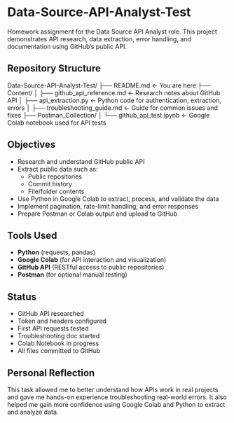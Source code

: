 # Data-Source-API-Analyst-Test
Homework assignment for the Data Source API Analyst role. This project demonstrates API research, data extraction, error handling, and documentation using GitHub’s public API.

## Repository Structure

Data-Source-API-Analyst-Test/
├── README.md ← You are here
├── Content/
│ ├── github_api_reference.md ← Research notes about GitHub API
│ ├── api_extraction.py ← Python code for authentication, extraction, errors
│ ├── troubleshooting_guide.md ← Guide for common issues and fixes
├── Postman_Collection/
│ └── github_api_test.ipynb ← Google Colab notebook used for API tests

## Objectives

- Research and understand GitHub public API
- Extract public data such as:
  - Public repositories
  - Commit history
  - File/folder contents
- Use Python in Google Colab to extract, process, and validate the data
- Implement pagination, rate-limit handling, and error responses
- Prepare Postman or Colab output and upload to GitHub

## Tools Used

- **Python** (requests, pandas)
- **Google Colab** (for API interaction and visualization)
- **GitHub API** (RESTful access to public repositories)
- **Postman** (for optional manual testing)

## Status

- GitHub API researched
- Token and headers configured
- First API requests tested
- Troubleshooting doc started
- Colab Notebook in progress
- All files committed to GitHub

## Personal Reflection

This task allowed me to better understand how APIs work in real projects and gave me hands-on experience troubleshooting real-world errors. It also helped me gain more confidence using Google Colab and Python to extract and analyze data.

